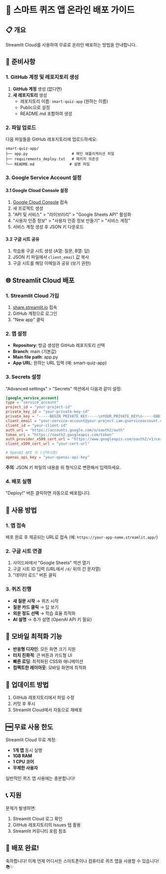 # 🚀 스마트 퀴즈 앱 온라인 배포 가이드

## 📋 개요
Streamlit Cloud를 사용하여 무료로 온라인 배포하는 방법을 안내합니다.

## 🔧 준비사항

### 1. GitHub 계정 및 레포지토리 생성
1. **GitHub 계정** 생성 (없다면)
2. **새 레포지토리** 생성
   - 레포지토리 이름: `smart-quiz-app` (원하는 이름)
   - Public으로 설정
   - README.md 포함하여 생성

### 2. 파일 업로드
다음 파일들을 GitHub 레포지토리에 업로드하세요:

```
smart-quiz-app/
├── app.py                    # 메인 애플리케이션 파일
├── requirements_deploy.txt   # 패키지 의존성
└── README.md                # 설명 파일
```

### 3. Google Service Account 설정

#### 3.1 Google Cloud Console 설정
1. [Google Cloud Console](https://console.cloud.google.com/) 접속
2. 새 프로젝트 생성
3. "API 및 서비스" > "라이브러리" > "Google Sheets API" 활성화
4. "사용자 인증 정보" > "사용자 인증 정보 만들기" > "서비스 계정"
5. 서비스 계정 생성 후 JSON 키 다운로드

#### 3.2 구글 시트 공유
1. 학습용 구글 시트 생성 (A열: 질문, B열: 답)
2. JSON 키 파일에서 `client_email` 값 복사
3. 구글 시트를 해당 이메일과 공유 (보기 권한)

## 🌐 Streamlit Cloud 배포

### 1. Streamlit Cloud 가입
1. [share.streamlit.io](https://share.streamlit.io/) 접속
2. GitHub 계정으로 로그인
3. "New app" 클릭

### 2. 앱 설정
- **Repository**: 방금 생성한 GitHub 레포지토리 선택
- **Branch**: main (기본값)
- **Main file path**: app.py
- **App URL**: 원하는 URL 입력 (예: smart-quiz-app)

### 3. Secrets 설정
"Advanced settings" > "Secrets" 섹션에서 다음과 같이 설정:

```toml
[google_service_account]
type = "service_account"
project_id = "your-project-id"
private_key_id = "your-private-key-id"
private_key = "-----BEGIN PRIVATE KEY-----\nYOUR_PRIVATE_KEY\n-----END PRIVATE KEY-----\n"
client_email = "your-service-account@your-project.iam.gserviceaccount.com"
client_id = "your-client-id"
auth_uri = "https://accounts.google.com/o/oauth2/auth"
token_uri = "https://oauth2.googleapis.com/token"
auth_provider_x509_cert_url = "https://www.googleapis.com/oauth2/v1/certs"
client_x509_cert_url = "your-cert-url"

# OpenAI API 키 (선택사항)
openai_api_key = "your-openai-api-key"
```

**주의**: JSON 키 파일의 내용을 위 형식으로 변환해서 입력하세요.

### 4. 배포 실행
"Deploy!" 버튼 클릭하면 자동으로 배포됩니다.

## 📱 사용 방법

### 1. 앱 접속
배포 완료 후 제공되는 URL로 접속
(예: `https://your-app-name.streamlit.app/`)

### 2. 구글 시트 연결
1. 사이드바에서 "Google Sheets" 섹션 열기
2. 구글 시트 ID 입력 (URL에서 `/d/` 뒤의 긴 문자열)
3. "데이터 로드" 버튼 클릭

### 3. 퀴즈 진행
- **새 질문 시작** → 퀴즈 시작
- **질문 카드 클릭** → 답 보기
- **외운 정도 선택** → 학습 효율 최적화
- **AI 설명** → 추가 설명 (OpenAI API 키 필요)

## 🎯 모바일 최적화 기능

- **반응형 디자인**: 모든 화면 크기 지원
- **터치 친화적**: 큰 버튼과 카드형 UI
- **빠른 로딩**: 최적화된 CSS와 애니메이션
- **컴팩트한 레이아웃**: 모바일 화면에 최적화

## 🔄 업데이트 방법

1. GitHub 레포지토리에서 파일 수정
2. 커밋 후 푸시
3. Streamlit Cloud에서 자동으로 재배포

## 🆓 무료 사용 한도

Streamlit Cloud 무료 계정:
- **1개 앱** 동시 실행
- **1GB RAM**
- **1 CPU 코어**
- **무제한 사용자**

일반적인 퀴즈 앱 사용에는 충분합니다!

## 📞 지원

문제가 발생하면:
1. Streamlit Cloud 로그 확인
2. GitHub 레포지토리의 Issues 탭 활용
3. Streamlit 커뮤니티 포럼 참조

## 🎉 배포 완료!

축하합니다! 이제 언제 어디서든 스마트폰이나 컴퓨터로 퀴즈 앱을 사용할 수 있습니다! 📚✨ 